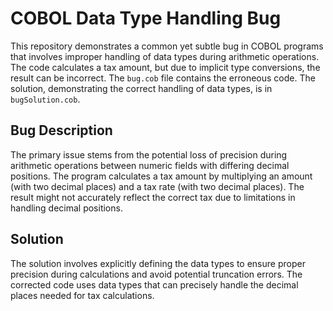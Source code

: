 # COBOL Data Type Handling Bug

This repository demonstrates a common yet subtle bug in COBOL programs that involves improper handling of data types during arithmetic operations.  The code calculates a tax amount, but due to implicit type conversions, the result can be incorrect. 
The `bug.cob` file contains the erroneous code.  The solution, demonstrating the correct handling of data types, is in `bugSolution.cob`.

## Bug Description

The primary issue stems from the potential loss of precision during arithmetic operations between numeric fields with differing decimal positions. The program calculates a tax amount by multiplying an amount (with two decimal places) and a tax rate (with two decimal places). The result might not accurately reflect the correct tax due to limitations in handling decimal positions. 

## Solution

The solution involves explicitly defining the data types to ensure proper precision during calculations and avoid potential truncation errors.  The corrected code uses data types that can precisely handle the decimal places needed for tax calculations.